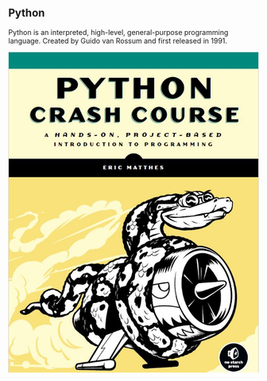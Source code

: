 ## Python
Python is an interpreted, high-level, general-purpose programming language. Created by Guido van Rossum and first released in 1991.

![alt text](https://github.com/bacdillon/Python/blob/master//Crash%20Course/image.JPG)

